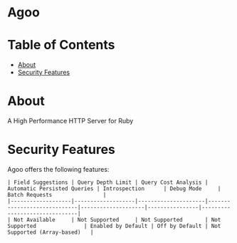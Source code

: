# Agoo

# Table of Contents
* [About](#About)
* [Security Features](#Security-Features)

# About
A High Performance HTTP Server for Ruby

# Security Features
Agoo offers the following features:

```
| Field Suggestions | Query Depth Limit | Query Cost Analysis | Automatic Persisted Queries | Introspection      | Debug Mode     | Batch Requests                |
|-------------------|-------------------|---------------------|-----------------------------|--------------------|----------------|-------------------------------|
| Not Available     | Not Supported     | Not Supported       | Not Supported               | Enabled by Default | Off by Default | Not Supported (Array-based)   |
```